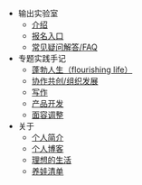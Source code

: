



- 输出实验室
  - [介绍](/)
  - [报名入口](signup.md)
  - [常见疑问解答/FAQ](faq.md)
- 专题实践手记
  - [蓬勃人生（flourishing life）]()    
  - [协作共创/组织发展]()
  - [写作]()
  - [产品开发]()
  - [面容调整]()    
- 关于
  - [个人简介]()
  - [个人博客](https://ishanshan.im/)
  - [理想的生活]()
  - [养娃清单]()
